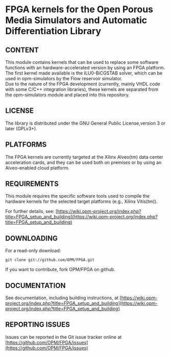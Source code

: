 # FPGA kernels for the Open Porous Media Simulators and Automatic Differentiation Library

CONTENT
-------

This module contains kernels that can be used to replace some software functions
with an hardware-accelerated version by using an FPGA platform.\
The first kernel made available is the ILU0-BiCGSTAB solver, which can
be used in opm-simulators by the Flow reservoir simulator.\
Due to the nature of the FPGA development (currently, mainly VHDL code
with some C/C++ integration libraries), these kernels are separated
from the opm-simulators module and placed into this repository.


LICENSE
-------

The library is distributed under the GNU General Public License,version 3 or
later (GPLv3+).


PLATFORMS
---------

The FPGA kernels are currently targeted at the Xilinx Alveo(tm) data center
acceleration cards, and they can be used both on premises or by using an
Alveo-enabled cloud platform.


REQUIREMENTS
------------

This module requires the specific software tools used to compile the hardware
kernels for the selected target platforms (e.g., Xilinx Vitis(tm)).

For further details, see: [https://wiki.opm-project.org/index.php?title=FPGA_setup_and_building](https://wiki.opm-project.org/index.php?title=FPGA_setup_and_building)


DOWNLOADING
-----------

For a read-only download:

    git clone git://github.com/OPM/FPGA.git

If you want to contribute, fork OPM/FPGA on github.


DOCUMENTATION
-------------

See documentation, including building instructions, at [https://wiki.opm-project.org/index.php?title=FPGA_setup_and_building](https://wiki.opm-project.org/index.php?title=FPGA_setup_and_building)


REPORTING ISSUES
----------------

Issues can be reported in the Git issue tracker online at [https://github.com/OPM/FPGA/issues](https://github.com/OPM/FPGA/issues)
